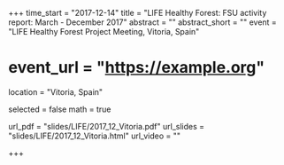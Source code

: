 +++
time_start = "2017-12-14"
title = "LIFE Healthy Forest: FSU activity report: March - December 2017"
abstract = ""
abstract_short = ""
event = "LIFE Healthy Forest Project Meeting, Vitoria, Spain"
# event_url = "https://example.org"
location = "Vitoria, Spain"

selected = false
math = true

url_pdf = "slides/LIFE/2017_12_Vitoria.pdf"
url_slides = "slides/LIFE/2017_12_Vitoria.html"
url_video = ""

+++

